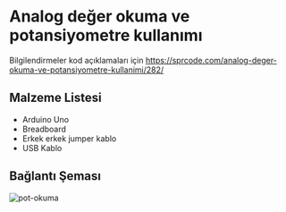 # Analog değer okuma ve potansiyometre kullanımı 

Bilgilendirmeler kod açıklamaları için  https://sprcode.com/analog-deger-okuma-ve-potansiyometre-kullanimi/282/

<h2>Malzeme Listesi</h2>
  <ul>
    <li>Arduino Uno</li>
    <li>Breadboard</li>
    <li>Erkek erkek jumper kablo</li>
    <li10k Potansiyometre</li>
    <li>USB Kablo</li>
</ul>
  
  
<h2> Bağlantı Şeması </h2>

![pot-okuma](https://user-images.githubusercontent.com/47007407/51907615-666f7780-23d8-11e9-941c-5bbcdb5d75ea.png)

